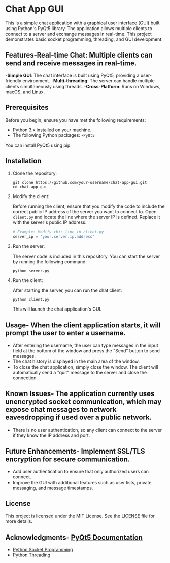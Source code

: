 # Chat App GUI

This is a simple chat application with a graphical user interface (GUI) built using Python's PyQt5 library. The application allows multiple clients to connect to a server and exchange messages in real-time. This project demonstrates basic socket programming, threading, and GUI development.

## Features-**Real-time Chat**: Multiple clients can send and receive messages in real-time.
-**Simple GUI**: The chat interface is built using PyQt5, providing a user-friendly environment.
-**Multi-threading**: The server can handle multiple clients simultaneously using threads.
-**Cross-Platform**: Runs on Windows, macOS, and Linux.

## Prerequisites

Before you begin, ensure you have met the following requirements:

- Python 3.x installed on your machine.
- The following Python packages:
  -`PyQt5`

You can install PyQt5 using pip:
## Installation
1. Clone the repository:

    ```
    git clone https://github.com/your-username/chat-app-gui.git
    cd chat-app-gui
    ```
2. Modify the client:

    Before running the client, ensure that you modify the code to include the correct public IP address of the server you want to connect to. Open `client.py` and locate the line where the server IP is defined. Replace it with the server's public IP address.
    ```python
    # Example: Modify this line in client.py
    server_ip = 'your.server.ip.address'
    ```
3. Run the server:

    The server code is included in this repository. You can start the server by running the following command:
    ```
    python server.py
    ```
4. Run the client:

    After starting the server, you can run the chat client:
    ```
    python client.py
    ```
    This will launch the chat application's GUI.
## Usage- When the client application starts, it will prompt the user to enter a username.
- After entering the username, the user can type messages in the input field at the bottom of the window and press the "Send" button to send messages.
- The chat history is displayed in the main area of the window.
- To close the chat application, simply close the window. The client will automatically send a "quit" message to the server and close the connection.

## Known Issues- The application currently uses unencrypted socket communication, which may expose chat messages to network eavesdropping if used over a public network.
- There is no user authentication, so any client can connect to the server if they know the IP address and port.

## Future Enhancements- Implement SSL/TLS encryption for secure communication.
- Add user authentication to ensure that only authorized users can connect.
- Improve the GUI with additional features such as user lists, private messaging, and message timestamps.

## License

This project is licensed under the MIT License. See the [LICENSE](LICENSE) file for more details.

## Acknowledgments- [PyQt5 Documentation](https://www.riverbankcomputing.com/static/Docs/PyQt5/)
- [Python Socket Programming](https://docs.python.org/3/howto/sockets.html)
- [Python Threading](https://docs.python.org/3/library/threading.html)


